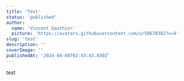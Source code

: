 ```yaml
---
title: 'Test'
status: 'published'
author:
  name: 'Vincent Gauthier'
  picture: 'https://avatars.githubusercontent.com/u/50678382?v=4'
slug: 'test'
description: ''
coverImage: ''
publishedAt: '2024-04-08T02:43:43.830Z'
---
```


test